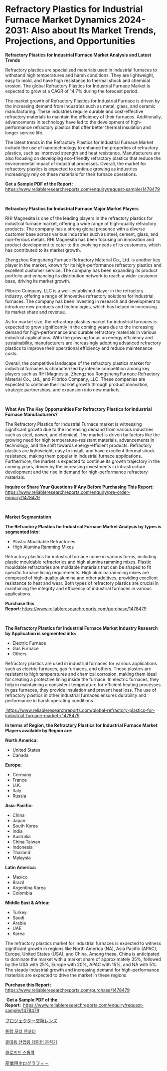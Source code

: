 <p><h1>Refractory Plastics for Industrial Furnace Market Dynamics 2024-2031: Also about Its Market Trends, Projections, and Opportunities</h1></p><p><strong>Refractory Plastics for Industrial Furnace Market Analysis and Latest Trends</strong></p>
<p><p>Refractory plastics are specialized materials used in industrial furnaces to withstand high temperatures and harsh conditions. They are lightweight, easy to mold, and have high resistance to thermal shock and chemical erosion. The global Refractory Plastics for Industrial Furnace Market is expected to grow at a CAGR of 14.7% during the forecast period.</p><p>The market growth of Refractory Plastics for Industrial Furnace is driven by the increasing demand from industries such as metal, glass, and ceramic manufacturing. These industries require durable and cost-effective refractory materials to maintain the efficiency of their furnaces. Additionally, advancements in technology have led to the development of high-performance refractory plastics that offer better thermal insulation and longer service life.</p><p>The latest trends in the Refractory Plastics for Industrial Furnace Market include the use of nanotechnology to enhance the properties of refractory plastics, such as improved strength and heat resistance. Manufacturers are also focusing on developing eco-friendly refractory plastics that reduce the environmental impact of industrial processes. Overall, the market for refractory plastics is expected to continue growing as industries increasingly rely on these materials for their furnace operations.</p></p>
<p><strong>Get a Sample PDF of the Report:&nbsp;</strong> <a href="https://www.reliableresearchreports.com/enquiry/request-sample/1478479">https://www.reliableresearchreports.com/enquiry/request-sample/1478479</a></p>
<p>&nbsp;</p>
<p><strong>Refractory Plastics for Industrial Furnace Major Market Players</strong></p>
<p><p>RHI Magnesita is one of the leading players in the refractory plastics for industrial furnace market, offering a wide range of high-quality refractory products. The company has a strong global presence with a diverse customer base across various industries such as steel, cement, glass, and non-ferrous metals. RHI Magnesita has been focusing on innovation and product development to cater to the evolving needs of its customers, which has contributed to its market growth. </p><p>Zhengzhou Rongsheng Furnace Refractory Material Co., Ltd. is another key player in the market, known for its high-performance refractory plastics and excellent customer service. The company has been expanding its product portfolio and enhancing its distribution network to reach a wider customer base, driving its market growth. </p><p>Plibrico Company, LLC is a well-established player in the refractory industry, offering a range of innovative refractory solutions for industrial furnaces. The company has been investing in research and development to introduce new products and technologies, which has helped in increasing its market share and revenue.</p><p>As for market size, the refractory plastics market for industrial furnaces is expected to grow significantly in the coming years due to the increasing demand for high-performance and durable refractory materials in various industrial applications. With the growing focus on energy efficiency and sustainability, manufacturers are increasingly adopting advanced refractory plastics to improve their operational efficiency and reduce maintenance costs.</p><p>Overall, the competitive landscape of the refractory plastics market for industrial furnaces is characterized by intense competition among key players such as RHI Magnesita, Zhengzhou Rongsheng Furnace Refractory Material Co., Ltd., and Plibrico Company, LLC. These companies are expected to continue their market growth through product innovation, strategic partnerships, and expansion into new markets.</p></p>
<p>&nbsp;</p>
<p><strong>What Are The Key Opportunities For Refractory Plastics for Industrial Furnace Manufacturers?</strong></p>
<p><p>The Refractory Plastics for Industrial Furnace market is witnessing significant growth due to the increasing demand from various industries such as steel, power, and chemical. The market is driven by factors like the growing need for high temperature-resistant materials, advancements in technology, and the shift towards energy-efficient products. Refractory plastics are lightweight, easy to install, and have excellent thermal shock resistance, making them popular in industrial furnace applications. Furthermore, the market is expected to continue its growth trajectory in the coming years, driven by the increasing investments in infrastructure development and the rise in demand for high-performance refractory materials.</p></p>
<p><strong>Inquire or Share Your Questions If Any Before Purchasing This Report:</strong> <a href="https://www.reliableresearchreports.com/enquiry/pre-order-enquiry/1478479">https://www.reliableresearchreports.com/enquiry/pre-order-enquiry/1478479</a></p>
<p>&nbsp;</p>
<p><strong>Market Segmentation</strong></p>
<p><strong>The Refractory Plastics for Industrial Furnace Market Analysis by types is segmented into:</strong></p>
<p><ul><li>Plastic Mouldable Refractories</li><li>High Alumina Ramming Mixes</li></ul></p>
<p><p>Refractory plastics for industrial furnace come in various forms, including plastic mouldable refractories and high alumina ramming mixes. Plastic mouldable refractories are moldable materials that can be shaped to fit specific furnace lining requirements. High alumina ramming mixes are composed of high-quality alumina and other additives, providing excellent resistance to heat and wear. Both types of refractory plastics are crucial in maintaining the integrity and efficiency of industrial furnaces in various applications.</p></p>
<p><strong>Purchase this Report:&nbsp;</strong><a href="https://www.reliableresearchreports.com/purchase/1478479">https://www.reliableresearchreports.com/purchase/1478479</a></p>
<p>&nbsp;</p>
<p><strong>The Refractory Plastics for Industrial Furnace Market Industry Research by Application is segmented into:</strong></p>
<p><ul><li>Electric Furnace</li><li>Gas Furnace</li><li>Others</li></ul></p>
<p><p>Refractory plastics are used in industrial furnaces for various applications such as electric furnaces, gas furnaces, and others. These plastics are resistant to high temperatures and chemical corrosion, making them ideal for creating a protective lining inside the furnace. In electric furnaces, they help in maintaining a consistent temperature for efficient heating processes. In gas furnaces, they provide insulation and prevent heat loss. The use of refractory plastics in other industrial furnaces ensures durability and performance in harsh operating conditions.</p></p>
<p><a href="https://www.reliableresearchreports.com/global-refractory-plastics-for-industrial-furnace-market-r1478479">&nbsp;https://www.reliableresearchreports.com/global-refractory-plastics-for-industrial-furnace-market-r1478479</a></p>
<p><strong>In terms of Region, the Refractory Plastics for Industrial Furnace Market Players available by Region are:</strong></p>
<p>
    <p> <strong> North America: </strong>
        <ul>
            <li>United States</li>
            <li>Canada</li>
        </ul>
        </p> 
    <p> <strong> Europe: </strong>
        <ul>
            <li>Germany</li>
            <li>France</li>
            <li>U.K.</li>
            <li>Italy</li>
            <li>Russia</li>
        </ul>
        </p> 
    <p> <strong> Asia-Pacific: </strong>
        <ul>
            <li>China</li>
            <li>Japan</li>
            <li>South Korea</li>
            <li>India</li>
            <li>Australia</li>
            <li>China Taiwan</li>
            <li>Indonesia</li>
            <li>Thailand</li>
            <li>Malaysia</li>
        </ul>
        </p> 
    <p> <strong> Latin America: </strong>
        <ul>
            <li>Mexico</li>
            <li>Brazil</li>
            <li>Argentina Korea</li>
            <li>Colombia</li>
        </ul>
        </p> 
    <p> <strong> Middle East & Africa: </strong>
        <ul>
            <li>Turkey</li>
            <li>Saudi</li>
            <li>Arabia</li>
            <li>UAE</li>
            <li>Korea</li>
        </ul>
    </p>
    </p>
<p><p>The refractory plastics market for industrial furnaces is expected to witness significant growth in regions like North America (NA), Asia Pacific (APAC), Europe, United States (USA), and China. Among these, China is anticipated to dominate the market with a market share of approximately 35%, followed by the USA with 25%, Europe with 20%, APAC with 15%, and NA with 5%. The steady industrial growth and increasing demand for high-performance materials are expected to drive the market in these regions.</p></p>
<p><strong>Purchase this Report: </strong><a href="https://www.reliableresearchreports.com/purchase/1478479">https://www.reliableresearchreports.com/purchase/1478479</a></p>
<p>&nbsp;<strong>Get a Sample PDF of the Report:&nbsp;&nbsp;</strong><a href="https://www.reliableresearchreports.com/enquiry/request-sample/1478479">https://www.reliableresearchreports.com/enquiry/request-sample/1478479</a></p>
<p><strong></strong></p>
<p><p><a href="https://medium.com/@saigekulas/%E3%83%97%E3%83%AD%E3%82%B8%E3%82%A7%E3%82%AF%E3%82%BF%E3%83%BC%E4%BA%A4%E6%8F%9B%E3%83%AC%E3%83%B3%E3%82%BA%E5%B8%82%E5%A0%B4-2031%E5%B9%B4%E3%81%BE%E3%81%A7%E3%81%AE%E3%83%88%E3%83%AC%E3%83%B3%E3%83%89-%E4%BA%88%E6%B8%AC-%E7%AB%B6%E4%BA%89%E5%88%86%E6%9E%90-68bda54ff25f">プロジェクター交換レンズ</a></p><p><a href="https://github.com/fatmarawatan39/Market-Research-Report-List-1/blob/main/545309887296.md">통합 모터 엔코더</a></p><p><a href="https://github.com/ConstantinVon/Market-Research-Report-List-1/blob/main/721529887295.md">휴대용 산업용 데이터 분석기</a></p><p><a href="https://medium.com/@aidenreinger/%EB%8B%AB%ED%9E%8C-%EC%8A%A4%ED%86%B1%EC%BD%95-%EC%8B%9C%EC%9E%A5-2031%EB%85%84%EA%B9%8C%EC%A7%80-%EC%84%B1%EA%B3%B5%EC%A0%81%EC%9D%B8-%EB%B9%84%EC%A6%88%EB%8B%88%EC%8A%A4-%EC%A0%84%EB%9E%B5%EC%9D%84-%EC%9C%84%ED%95%9C-%ED%95%B5%EC%8B%AC-9565621f31ee">클로즈드 스톱콕</a></p><p><a href="https://medium.com/@maureenbiologist34/%E7%94%A3%E6%A5%AD%E7%94%A8%E3%83%9B%E3%83%AD%E3%82%B0%E3%83%A9%E3%83%95%E3%82%A3%E3%83%BC%E3%81%AE%E5%B8%82%E5%A0%B4%E8%A6%8F%E6%A8%A1%E3%81%A8%E5%B8%82%E5%A0%B4%E5%8B%95%E5%90%91-%E5%AE%8C%E5%85%A8%E3%81%AA%E6%A5%AD%E7%95%8C%E6%A6%82%E8%A6%81-2024%E5%B9%B4%E3%81%8B%E3%82%892031%E5%B9%B4%E3%81%BE%E3%81%A7-1bfdff7aa8c2">産業用ホログラフィー</a></p></p>